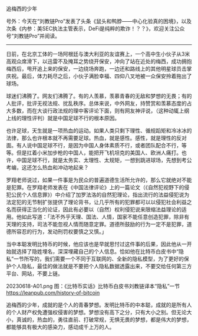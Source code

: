 
追梅西的少年


号外：今天在“刘教链Pro”发表了头条《鼠头和鸭脖——中心化验真的困境》，以及次条《内参：美SEC执法主管表示，DeFi是纯粹的欺诈！？？》，欢迎关注公众号“刘教链Pro”并阅读。

* * *

日前，在北京工体的一场阿根廷与澳大利亚的友谊赛上，一个高中生小伙子从3米高观众席滑下，以迅雷不及掩耳之势绕开保安，冲向了站在近处的梅西，成功拥抱梅西后，甩开追上来的保安，一边绕场奔跑，一边还和路线上的其他明星球员击掌庆祝。最后，体力耗尽之后，小伙子满脸幸福、四仰八叉地被一众保安拎着拖出了球场。

球迷们沸腾了。网友们沸腾了。有的人羡慕，羡慕青春的无敌和梦想的无畏；有的人批评，批评无视法规、扰乱秩序。总体来说，中外网友，持赞赏和羡慕态度的占大多数，而在大谈行政法规的理中客评论下面，则有网友神评说，（这种动辄上纲上线的理性评判）就是中国足球不行的根本原因。

也许足球，天生就是一项热血的运动。如果人类只剩下理性、循规蹈矩和冷冰冰的法律，那么也许根本就不再需要足球。热血，就是感性。感性，就是理性的反对面。有人说中国足球不行，是因为中国人身体素质不行，或者团队配合不行，等等。但是扛着小米加步枪的中国人，能把开飞机坦克的美国人、欧洲人痛打。也许，中国足球不行，就是太务实、太理性、太规矩，一想到跳进球场，先想到考公考编，这还怎么热血和冲动地起来？

罗翔老师说过，如果一件事是为民众的普遍道德生活所允许的，那么它就绝对不能是犯罪。在罗翔老师发表在《中国法律评论》上的一篇论文（《自然犯视野下的侵犯公民个人信息罪》）中介绍了加罗法洛的自然犯理论，指出流行的法益侵犯说为法定犯的无节制扩张提供了理论背书，让几乎所有的犯罪都可以以侵犯社会利益之名而获得正当化的论证，因此有必要以（自然）权利侵犯说来限缩法益理论的适用。他如此写道：「法不外乎天理、国法、人情，国家不能任意创造犯罪，除非有天理的支持，司法不能忽视人情而随意定罪。道德所鼓励的行为一定不是犯罪，道德所容忍的行为，发动刑罚权要慎之又慎。」

当中本聪发明比特币的时候，他应该也是早就思忖过这件事的后果，因此他从一开始就选择了隐姓埋名，深深埋藏自己的个人信息。恰如他在比特币白皮书中“隐私”一节所写的，我们需要一个不同于互联网的、全新的隐私模型，为了更好的保护个人隐私，最佳的做法就是不要把个人隐私数据透露出来，不要交给任何第三方平台、网站，不要上链。

20230618-A01.png
图：《比特币实话》比特币白皮书刘教链译本“隐私”一节
https://leanpub.com/history-of-bitcoin

追梅西的少年，成就的是个人的青春梦想。发明比特币的中本聪，成就的是所有人的个人财产权免遭强权侵害的梦想。梦想没有高下之分，只有大小之别。但无论大小，真诚的，热血的，勇往直前、打破常规，无惧无畏的梦想，都是伟大的梦想，都能够具有极大的感染力，感动成千上万的人。



